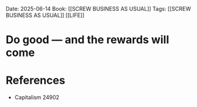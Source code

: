 Date: 2025-06-14
Book: [[SCREW BUSINESS AS USUAL]]
Tags: [[SCREW BUSINESS AS USUAL]] [[LIFE]]


# Do good — and the rewards will come


# References
- Capitalism 24902
 